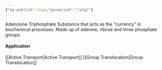 ```yaml
---
{"dg-publish":true,"permalink":"/atp/"}
---
```


Adenosine Triphosphate
Substance that acts as the "currency" in biochemical processes.
Made up of adenine, ribose and three phosphate groups.
#### Application
[[Active Transport\|Active Transport]]
[[Group Translocation\|Group Translocation]]
